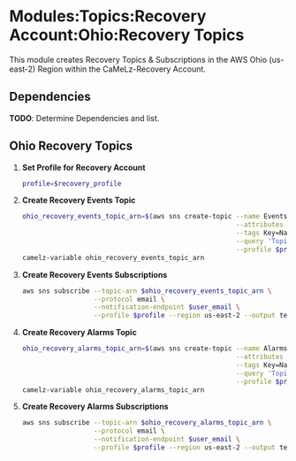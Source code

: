 # Modules:Topics:Recovery Account:Ohio:Recovery Topics

This module creates Recovery Topics & Subscriptions in the AWS Ohio (us-east-2) Region within the
CaMeLz-Recovery Account.

## Dependencies

**TODO**: Determine Dependencies and list.

## Ohio Recovery Topics

1. **Set Profile for Recovery Account**

    ```bash
    profile=$recovery_profile
    ```

1. **Create Recovery Events Topic**

    ```bash
    ohio_recovery_events_topic_arn=$(aws sns create-topic --name Events \
                                                          --attributes "DisplayName=CMLR Events" \
                                                          --tags Key=Name,Value=Recovery-Events-Topic Key=Company,Value=CaMeLz Key=Environment,Value=Recovery \
                                                          --query 'TopicArn' \
                                                          --profile $profile --region us-east-2 --output text)
    camelz-variable ohio_recovery_events_topic_arn
    ```

1. **Create Recovery Events Subscriptions**

    ```bash
    aws sns subscribe --topic-arn $ohio_recovery_events_topic_arn \
                      --protocol email \
                      --notification-endpoint $user_email \
                      --profile $profile --region us-east-2 --output text
    ```

1. **Create Recovery Alarms Topic**

    ```bash
    ohio_recovery_alarms_topic_arn=$(aws sns create-topic --name Alarms \
                                                          --attributes "DisplayName=CMLR Alarms" \
                                                          --tags Key=Name,Value=Recovery-Alarms-Topic Key=Company,Value=CaMeLz Key=Environment,Value=Recovery \
                                                          --query 'TopicArn' \
                                                          --profile $profile --region us-east-2 --output text)
    camelz-variable ohio_recovery_alarms_topic_arn
    ```

1. **Create Recovery Alarms Subscriptions**

    ```bash
    aws sns subscribe --topic-arn $ohio_recovery_alarms_topic_arn \
                      --protocol email \
                      --notification-endpoint $user_email \
                      --profile $profile --region us-east-2 --output text
    ```
